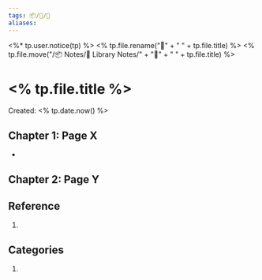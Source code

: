 ```yaml
---
tags: 📦/📝/📘
aliases:
---
```

<%* tp.user.notice(tp) %>
<% tp.file.rename("📘" + " " + tp.file.title) %>
<% tp.file.move("/📦 Notes/📝 Library Notes/" + "📘" + " " + tp.file.title) %>
# <% tp.file.title %>
Created: <% tp.date.now() %>

## Chapter 1: Page X
- 

## Chapter 2: Page Y

## Reference
1. 

## Categories
1. 
